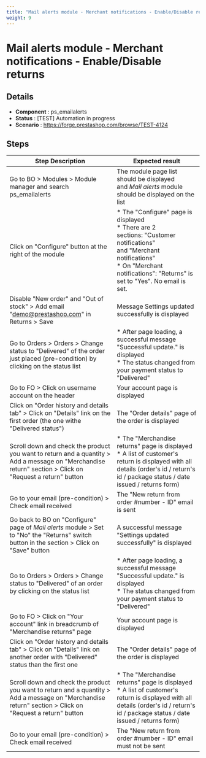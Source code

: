 ```yaml
---
title: "Mail alerts module - Merchant notifications - Enable/Disable returns"
weight: 9
---
```


# Mail alerts module - Merchant notifications - Enable/Disable returns
## Details
* **Component** : ps_emailalerts
* **Status** : [TEST] Automation in progress
* **Scenario** : https://forge.prestashop.com/browse/TEST-4124

## Steps
| Step Description | Expected result |
| ----- | ----- |
| Go to BO > Modules > Module manager and search ps_emailalerts | The module page list should be displayed and *Mail alerts* module should be displayed on the list |
| Click on "Configure" button at the right of the module | * The "Configure" page is displayed<br> * There are 2 sections: "Customer notifications" and "Merchant notifications"<br> * On "Merchant notifications": "Returns" is set to "Yes". No email is set. |
| Disable "New order" and "Out of stock" > Add email "demo@prestashop.com" in Returns > Save | Message Settings updated successfully is displayed |
| Go to Orders > Orders > Change status to "Delivered" of the order just placed (pre-condition) by clicking on the status list | * After page loading, a successful message "Successful update." is displayed<br> * The status changed from your payment status to "Delivered" |
| Go to FO > Click on username account on the header | Your account page is displayed |
| Click on "Order history and details tab" > Click on "Details" link on the first order (the one withe "Delivered status") | The "Order details" page of the order is displayed |
| Scroll down and check the product you want to return and a quantity > Add a message on "Merchandise return" section > Click on "Request a return" button | * The "Merchandise returns" page is displayed<br> * A list of customer's return is displayed with all details (order's id / return's id / package status / date issued / returns form) |
| Go to your email (pre-condition) > Check email received | The "New return from order #number - ID" email is sent |
| Go back to BO on "Configure" page of *Mail alerts* module > Set to "No" the "Returns" switch button in the section > Click on "Save" button | A successful message "Settings updated successfully" is displayed |
| Go to Orders > Orders > Change status to "Delivered" of an order by clicking on the status list | * After page loading, a successful message "Successful update." is displayed<br> * The status changed from your payment status to "Delivered" |
| Go to FO > Click on "Your account" link in breadcrumb of "Merchandise returns" page | Your account page is displayed |
| Click on "Order history and details tab" > Click on "Details" link on another order with "Delivered" status than the first one | The "Order details" page of the order is displayed |
| Scroll down and check the product you want to return and a quantity > Add a message on "Merchandise return" section > Click on "Request a return" button | * The "Merchandise returns" page is displayed<br> * A list of customer's return is displayed with all details (order's id / return's id / package status / date issued / returns form) |
| Go to your email (pre-condition) > Check email received | The "New return from order #number - ID" email must not be sent |
